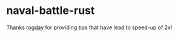 # naval-battle-rust
Thanks [rogday](https://github.com/rogday) for providing tips that have lead to speed-up of 2x!
